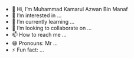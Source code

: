 - 👋 Hi, I’m Muhammad Kamarul Azwan Bin Manaf
- 👀 I’m interested in ...
- 🌱 I’m currently learning ...
- 💞️ I’m looking to collaborate on  ...
- 📫 How to reach me ...
- 😄 Pronouns: Mr ...
- ⚡ Fun fact: ...

<!---
muhammadKamarul/muhammadKamarul is a ✨ special ✨ repository because its `README.md` (this file) appears on your GitHub profile.
You can click the Preview link to take a look at your changes.
--->
